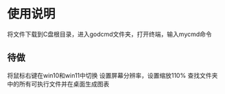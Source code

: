 # 使用说明
将文件下载到C盘根目录，进入godcmd文件夹，打开终端，输入mycmd命令

## 待做
将鼠标右键在win10和win11中切换
设置屏幕分辨率，设置缩放110%
查找文件夹中的所有可执行文件并在桌面生成图表

